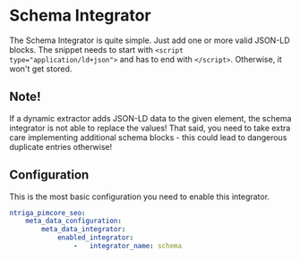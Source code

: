# Schema Integrator

The Schema Integrator is quite simple. Just add one or more valid JSON-LD blocks.
The snippet needs to start with `<script type="application/ld+json">` and has to end with `</script>`. Otherwise, it won't get stored.

## Note!
If a dynamic extractor adds JSON-LD data to the given element, the schema integrator is not able to replace the values!
That said, you need to take extra care implementing additional schema blocks - this could lead to dangerous duplicate entries otherwise!

## Configuration
This is the most basic configuration you need to enable this integrator.

```yaml
ntriga_pimcore_seo:
    meta_data_configuration:
        meta_data_integrator:
            enabled_integrator:
                -   integrator_name: schema
```
